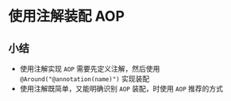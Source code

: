 # 使用注解装配 AOP

## 小结
- 使用注解实现 ```AOP``` 需要先定义注解，然后使用 ```@Around("@annotation(name)")``` 实现装配
- 使用注解既简单，又能明确识别 ```AOP``` 装配，时使用 ```AOP``` 推荐的方式
